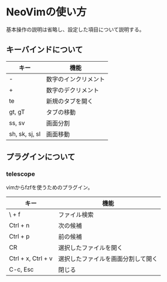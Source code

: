 # NeoVimの使い方

基本操作の説明は省略し、設定した項目について説明する。

## キーバインドについて

| キー           | 機能                 |
| -------------- | -------------------- |
| -              | 数字のインクリメント |
| +              | 数字のデクリメント   |
| te             | 新規のタブを開く     |
| gt, gT         | タブの移動           |
| ss, sv         | 画面分割             |
| sh, sk, sj, sl | 画面移動             |

## プラグインについて

### telescope

vimからfzfを使うためのプラグイン。

| キー               | 機能                               |
| ------------------ | ---------------------------------- |
| \ + f              | ファイル検索                       |
| Ctrl + n           | 次の候補                           |
| Ctrl + p           | 前の候補                           |
| CR                 | 選択したファイルを開く             |
| Ctrl + x, Ctrl + v | 選択したファイルを画面分割して開く |
| C-c, Esc           | 閉じる                             |
